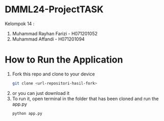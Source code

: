 # DMML24-ProjectTASK
Kelompok 14 :
1. Muhammad Rayhan Farizi - H071201052
2. Muhammad Affandi - H071201094

# How to Run the Application
1. Fork this repo and clone to your device
   ```sh
   git clone <url-repositori-hasil-fork>
2. or you can just download it
3. To run it, open terminal in the folder that has been cloned and run the app.py
   ```sh
   python app.py
